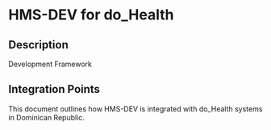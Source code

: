 # HMS-DEV for do_Health

## Description

Development Framework

## Integration Points

This document outlines how HMS-DEV is integrated with do_Health systems in Dominican Republic.
